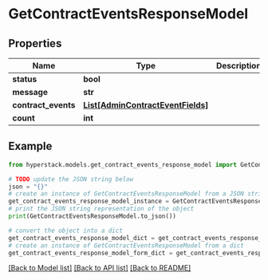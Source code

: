 # GetContractEventsResponseModel


## Properties

Name | Type | Description | Notes
------------ | ------------- | ------------- | -------------
**status** | **bool** |  | [optional] 
**message** | **str** |  | [optional] 
**contract_events** | [**List[AdminContractEventFields]**](AdminContractEventFields.md) |  | [optional] 
**count** | **int** |  | [optional] 

## Example

```python
from hyperstack.models.get_contract_events_response_model import GetContractEventsResponseModel

# TODO update the JSON string below
json = "{}"
# create an instance of GetContractEventsResponseModel from a JSON string
get_contract_events_response_model_instance = GetContractEventsResponseModel.from_json(json)
# print the JSON string representation of the object
print(GetContractEventsResponseModel.to_json())

# convert the object into a dict
get_contract_events_response_model_dict = get_contract_events_response_model_instance.to_dict()
# create an instance of GetContractEventsResponseModel from a dict
get_contract_events_response_model_form_dict = get_contract_events_response_model.from_dict(get_contract_events_response_model_dict)
```
[[Back to Model list]](../README.md#documentation-for-models) [[Back to API list]](../README.md#documentation-for-api-endpoints) [[Back to README]](../README.md)


